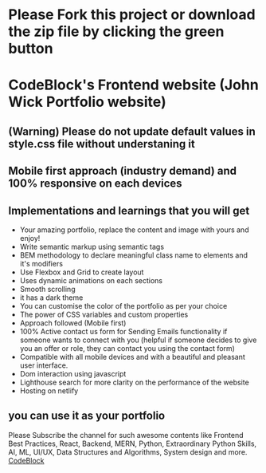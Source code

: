 # Please Fork this project or download the zip file by clicking the green button
# CodeBlock's Frontend website (John Wick Portfolio website)

## (Warning) Please do not update default values in style.css file without understaning it
## Mobile first approach (industry demand) and 100% responsive on each devices

## Implementations and learnings that you will get
- Your amazing portfolio, replace the content and image with yours and enjoy!
- Write semantic markup using semantic tags
- BEM methodology to declare meaningful class name to elements and it's modifiers
- Use Flexbox and Grid to create layout
- Uses dynamic animations on each sections
- Smooth scrolling
- it has a dark theme
- You can customise the color of the portfolio as per your choice
- The power of CSS variables and custom properties
- Approach followed (Mobile first)
- 100% Active contact us form for Sending Emails functionality if someone wants to connect with you (helpful if someone decides to give you an offer or role, they can contact you using the contact form)
- Compatible with all mobile devices and with a beautiful and pleasant user interface.
- Dom interaction using javascript
- Lighthouse search for more clarity on the performance of the website
- Hosting on netlify

## you can use it as your portfolio
Please Subscribe the channel for such awesome contents like Frontend Best Practices, React, Backend, MERN, Python, Extraordinary Python Skills, AI, ML, UI/UX, Data Structures and Algorithms, System design and more. [CodeBlock](https://www.youtube.com/@codeblockdev)